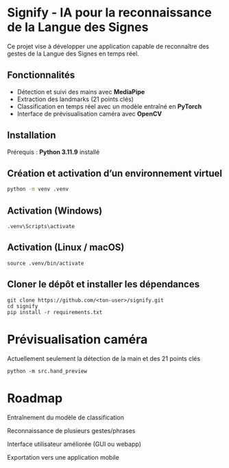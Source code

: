 # Signify - IA pour la reconnaissance de la Langue des Signes

Ce projet vise à développer une application capable de reconnaître des gestes de la Langue des Signes en temps réel.

## Fonctionnalités
- Détection et suivi des mains avec **MediaPipe**
- Extraction des landmarks (21 points clés)
- Classification en temps réel avec un modèle entraîné en **PyTorch**
- Interface de prévisualisation caméra avec **OpenCV**

## Installation
Prérequis : **Python 3.11.9** installé  


## Création et activation d’un environnement virtuel
```bash
python -m venv .venv
```
## Activation (Windows)
```
.venv\Scripts\activate
```

## Activation (Linux / macOS)
```
source .venv/bin/activate
```
## Cloner le dépôt et installer les dépendances
```
git clone https://github.com/<ton-user>/signify.git
cd signify
pip install -r requirements.txt
```

# Prévisualisation caméra
Actuellement seulement la détection de la main et des 21 points clés
```
python -m src.hand_preview
```
# Roadmap

 Entraînement du modèle de classification

 Reconnaissance de plusieurs gestes/phrases

 Interface utilisateur améliorée (GUI ou webapp)

 Exportation vers une application mobile

